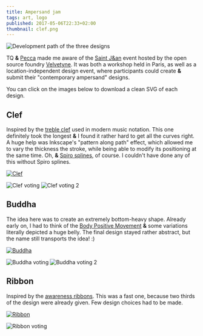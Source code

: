 ```yaml
---
title: Ampersand jam
tags: art, logo
published: 2017-05-06T22:33+02:00
thumbnail: clef.png
---
```


![Development path of the three designs](overview.png)

TQ **&** [Pecca](https://twitter.com/pecc0r) made me aware of the [Saint J&an](http://velvetyne.fr/saintjean/) event hosted by the open source foundry [Velvetyne](http://velvetyne.fr/). It was both a workshop held in Paris, as well as a location-independent design event, where participants could create **&** submit their "contemporary ampersand" designs.

You can click on the images below to download a clean SVG of each design.

## Clef

Inspired by the [treble clef](https://en.wikipedia.org/wiki/Clef) used in modern music notation. This one definitely took the longest **&** I found it rather hard to get all the curves right. A huge help was Inkscape's "pattern along path" effect, which allowed me to vary the thickness the stroke, while being able to modify its positioning at the same time. Oh, **&** [Spiro splines](http://levien.com/spiro/), of course. I couldn't have done any of this without Spiro splines.

[![Clef](clef.png)](clef.svg)

![Clef voting](clef-voting.png)
![Clef voting 2](clef-voting2.png)

## Buddha

The idea here was to create an extremely bottom-heavy shape. Already early on, I had to think of the [Body Positive Movement](https://en.wikipedia.org/wiki/Body_Positive_Movement) **&** some variations literally depicted a huge belly. The final design stayed rather abstract, but the name still transports the idea! :)

[![Buddha](buddha.png)](buddha.svg)

![Buddha voting](buddha-voting.png)
![Buddha voting 2](buddha-voting2.png)

## Ribbon

Inspired by the [awareness ribbons](https://en.wikipedia.org/wiki/Red_ribbon). This was a fast one, because two thirds of the design were already given. Few design choices had to be made.

[![Ribbon](ribbon.png)](ribbon.svg)

![Ribbon voting](ribbon-voting.png)
